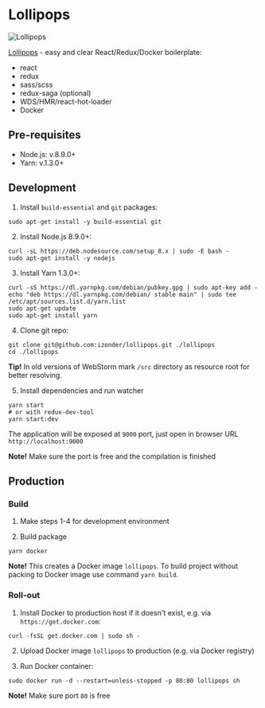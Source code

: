 [Lollipops]: https://github.com/izonder/lollipops

# Lollipops

![Lollipops](https://user-images.githubusercontent.com/1416966/33080340-244c809c-ced8-11e7-872c-9c11fb4976d5.png)

[Lollipops] - easy and clear React/Redux/Docker boilerplate:
* react
* redux
* sass/scss
* redux-saga (optional)
* WDS/HMR/react-hot-loader
* Docker

## Pre-requisites
* Node.js: v.8.9.0+
* Yarn: v.1.3.0+

## Development

1) Install `build-essential` and `git` packages:

```
sudo apt-get install -y build-essential git
```

2) Install Node.js 8.9.0+:

```
curl -sL https://deb.nodesource.com/setup_8.x | sudo -E bash -
sudo apt-get install -y nodejs
```
3) Install Yarn 1.3.0+:

```
curl -sS https://dl.yarnpkg.com/debian/pubkey.gpg | sudo apt-key add -
echo "deb https://dl.yarnpkg.com/debian/ stable main" | sudo tee /etc/apt/sources.list.d/yarn.list
sudo apt-get update
sudo apt-get install yarn
```
4) Clone git repo:

```
git clone git@github.com:izonder/lollipops.git ./lollipops
cd ./lollipops
```

**Tip!** In old versions of WebStorm mark `/src` directory as resource root for better resolving.

5) Install dependencies and run watcher 

```
yarn start
# or with redux-dev-tool
yarn start:dev
```

The application will be exposed at `9000` port, just open in browser URL `http://localhost:9000`
 
**Note!** Make sure the port is free and the compilation is finished

## Production

### Build

1) Make steps 1-4 for development environment

2) Build package

```
yarn docker
```

**Note!** This creates a Docker image `lollipops`. To build project without packing to Docker image use command `yarn build`.

### Roll-out

1) Install Docker to production host if it doesn't exist, e.g. via `https://get.docker.com`:
```
curl -fsSL get.docker.com | sudo sh -
```

2) Upload Docker image `lollipops` to production (e.g. via Docker registry)

3) Run Docker container:
```
sudo docker run -d --restart=unless-stopped -p 80:80 lollipops sh
```

**Note!** Make sure port `80` is free
